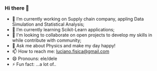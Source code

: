 ### Hi there 👋


- 🔭 I’m currently working on Supply chain company, appling Data Simulation and Statistical Analysis;
- 🌱 I’m currently learning Scikit-Learn applications;
- 👯 I'm looking to collaborate on open projects to develop my skills in while contribute with community;
- 💬 Ask me about Physics and make my day happy!
- 📫 How to reach me: luciano.fisica@gmail.com
- 😄 Pronouns: ele/dele
- ⚡ Fun fact: ...a lot of..
